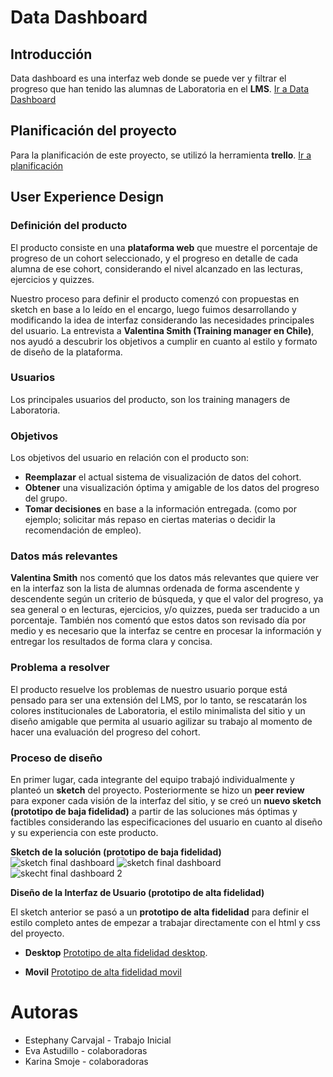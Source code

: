 # Data Dashboard
 
## Introducción
Data dashboard es una interfaz web donde se puede ver y filtrar el progreso que han tenido las alumnas de Laboratoria en el **LMS**.
 [Ir a Data Dashboard](https://estephanyc.github.io/scl-2018-05-bc-core-pm-datadashboard/src/)

## Planificación del proyecto
Para la planificación de este proyecto, se utilizó la herramienta **trello**.
[Ir a planificación](https://trello.com/b/tVkuxrLr/data-dashboard)


## User Experience Design
### Definición del producto
 El producto consiste en una **plataforma web** que muestre el porcentaje de progreso de un cohort seleccionado, y el progreso en detalle de cada alumna de ese cohort, considerando el nivel alcanzado en las lecturas, ejercicios y quizzes.

 Nuestro proceso para definir el producto comenzó con propuestas en sketch en base a lo leído en el encargo, luego fuimos desarrollando y modificando la idea de interfaz considerando las necesidades principales del usuario. La entrevista a **Valentina Smith (Training manager en Chile)**, nos ayudó a descubrir los objetivos a cumplir en cuanto al estilo y formato de diseño de la plataforma.

### Usuarios
 Los principales usuarios del producto, son los training managers de Laboratoria.
 
### Objetivos
Los objetivos del usuario en relación con el producto son: 
* **Reemplazar** el actual sistema de visualización de datos del cohort.
* **Obtener** una visualización óptima y amigable de los datos del progreso del grupo.
* **Tomar decisiones** en base a la información entregada. (como por ejemplo; solicitar más repaso en ciertas materias o decidir la recomendación de empleo).

### Datos más relevantes
**Valentina Smith** nos comentó que los datos más relevantes que quiere ver en la interfaz son la lista de alumnas ordenada de forma ascendente y descendente según un criterio de búsqueda, y que el valor del progreso, ya sea general o en lecturas, ejercicios, y/o quizzes, pueda ser traducido a un porcentaje. También nos comentó que estos datos son revisado día por medio y es necesario que la interfaz se centre en procesar la información y entregar los resultados de forma clara y concisa.

### Problema a resolver
El producto resuelve los problemas de nuestro usuario porque está pensado para ser una extensión del LMS, por lo tanto, se rescatarán los colores institucionales de Laboratoria, el estilo minimalista del sitio y un diseño amigable que permita al usuario agilizar su trabajo al momento de hacer una evaluación del progreso del cohort.

### Proceso de diseño
En primer lugar, cada integrante del equipo trabajó individualmente y planteó un **sketch** del proyecto. Posteriormente se hizo un **peer review** para exponer cada visión de la interfaz del sitio, y se creó un **nuevo sketch (prototipo de baja fidelidad)** a partir de las soluciones más óptimas y factibles considerando las especificaciones del usuario en cuanto al diseño y su experiencia con este producto.

**Sketch de la solución (prototipo de baja fidelidad)**
![sketch final dashboard](https://user-images.githubusercontent.com/39053734/41178829-dd342274-6b3e-11e8-96de-82289f03ac70.jpg)
![sketch final dashboard](https://user-images.githubusercontent.com/39053734/41178829-dd342274-6b3e-11e8-96de-82289f03ac70.jpg)
![skecht final dashboard 2](https://user-images.githubusercontent.com/39053734/41180840-06b09446-6b46-11e8-803b-04f61a660b5a.jpg)
 
**Diseño de la Interfaz de Usuario (prototipo de alta fidelidad)**

 El sketch anterior se pasó a un **prototipo de alta fidelidad** para definir el estilo completo antes de empezar a trabajar directamente con el html y css del proyecto.
> 
- **Desktop** [Prototipo de alta fidelidad desktop](https://www.figma.com/file/YmabpXXPzkEybU2GKnmokm65/Data).

- **Movil** [Prototipo de alta fidelidad movil](https://www.figma.com/file/Bfgp5x9Cak2Fjwd3brofLACU/PROYECTO-DASHBOARD)

# Autoras
- Estephany Carvajal - Trabajo Inicial
- Eva Astudillo - colaboradoras
- Karina Smoje - colaboradoras